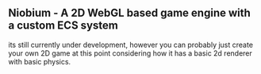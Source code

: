## Niobium - A 2D WebGL based game engine with a custom ECS system

its still currently under development, however you can probably just create your own 2D game at this point considering how it has a basic 2d renderer with basic physics.